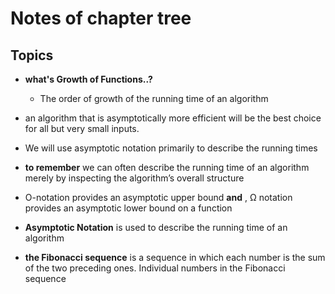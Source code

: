 # Notes of chapter tree

## Topics 

* **what's Growth of Functions..?** 
    * The order of growth of the running time of an algorithm

*  an algorithm that is asymptotically more efficient will be the best choice
for all but very small inputs.

* We will use asymptotic notation primarily to describe the running times

* **to remember** we can often describe the running time of an algorithm
merely by inspecting the algorithm’s overall structure

* O-notation provides an asymptotic upper bound  **and** , Ω notation
provides an asymptotic lower bound on a function

* **Asymptotic Notation** is used to describe the running time of an algorithm

* **the Fibonacci sequence** is a sequence in which each number is the sum of the two preceding ones. Individual numbers in the Fibonacci sequence


